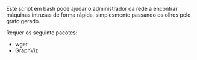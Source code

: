 

Este script em bash pode ajudar o administrador da rede a encontrar
máquinas intrusas de forma rápida, simplesmente passando os olhos pelo grafo gerado.

Requer os seguinte pacotes:

- wget
- GraphViz


